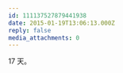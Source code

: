 ```yaml
---
id: 111137527879441938
date: 2015-01-19T13:06:13.000Z
reply: false
media_attachments: 0
---
```


17 天。

